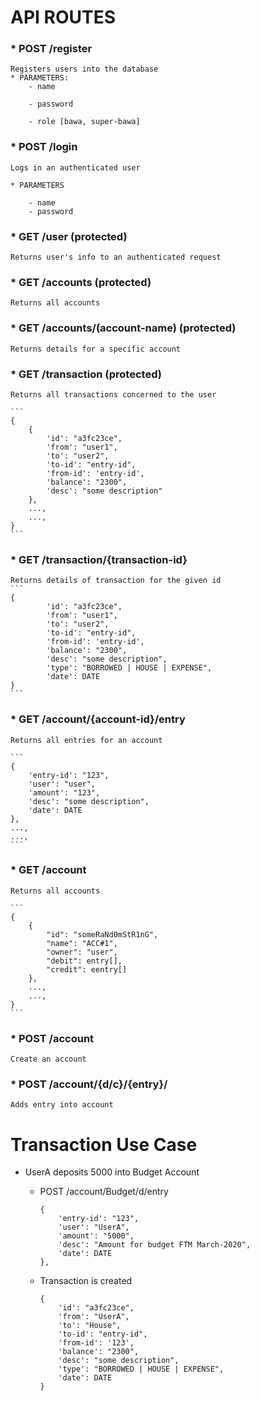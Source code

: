 API ROUTES
==========

### * POST /register 
	
	Registers users into the database
	* PARAMETERS:
		- name
		
		- password
		
		- role [bawa, super-bawa]

### * POST /login
	
	Logs in an authenticated user
	
	* PARAMETERS
		
		- name
		- password

### * GET /user (protected)
	
	Returns user's info to an authenticated request
	
### * GET /accounts (protected)
		
	Returns all accounts

### * GET /accounts/(account-name) (protected)
	
	Returns details for a specific account

### * GET /transaction	(protected)
	
	Returns all transactions concerned to the user

	```
	{
		{
			'id': "a3fc23ce",
			'from': "user1",
			'to': "user2",
			'to-id': "entry-id",
			'from-id': 'entry-id',
			'balance': "2300",
			'desc': "some description"
		},
		...,
		...,
	}
	```

### * GET /transaction/{transaction-id}
	
	Returns details of transaction for the given id
	```	
	{
			'id': "a3fc23ce",
			'from': "user1",
			'to': "user2",
			'to-id': "entry-id",
			'from-id': 'entry-id',
			'balance': "2300",
			'desc': "some description",
			'type': "BORROWED | HOUSE | EXPENSE",
			'date': DATE
	}
	```

### * GET /account/{account-id}/entry
	
	Returns all entries for an account

	```
	{
		'entry-id': "123",
		'user': "user",
		'amount': "123",
		'desc': "some description",
		'date': DATE
	},
	...,
	...,
	```

### * GET /account 
	
	Returns all accounts

	```
	{
		{
			"id": "someRaNd0mStR1nG",
			"name": "ACC#1",
			"owner": "user",
			"debit": entry[],
			"credit": eentry[]
		},
		...,
		...,
	}
	```

### * POST /account
	Create an account

### * POST /account/{d/c}/{entry}/
	Adds entry into account


Transaction Use Case
====================

- UserA deposits 5000 into Budget Account

	- POST /account/Budget/d/entry
		```
		{
			'entry-id': "123",
			'user': "UserA",
			'amount': "5000",
			'desc': "Amount for budget FTM March-2020",
			'date': DATE
		},
		```
	- Transaction is created
		```
		{
			'id': "a3fc23ce",
			'from': "UserA",
			'to': "House",
			'to-id': "entry-id",
			'from-id': '123',
			'balance': "2300",
			'desc': "some description",
			'type': "BORROWED | HOUSE | EXPENSE",
			'date': DATE
		}
		
		```	










	
